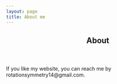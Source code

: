 ```yaml
---
layout: page
title: About me
---
```

<article class="post">
<header class="post-header">
<h2 class="post-title">About</h2>
</header>
If you like my website, you can reach me by rotationsymmetry14@gmail.com.
</article>
